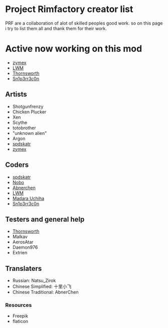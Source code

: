 # Project Rimfactory creator list

PRF are a collaboration of alot of skilled peoples good work.
so on this page i try to list them all and thank them for their work.

# Active now working on this mod
* [zymex](https://github.com/zymex22)
* [LWM](https://github.com/lilwhitemouse)
* [Thornsworth](https://github.com/steague)
* [Sn1p3rr3c0n](https://github.com/Sn1p3rr3c0n)

## Artists
* Shotgunfrenzy
* Chicken Plucker
* Xen
* Scythe
* totobrother
* "unknown alien"
* Argon
* [spdskatr](https://github.com/spdskatr)
* [zymex](https://github.com/zymex22)

## Coders
* [spdskatr](https://github.com/spdskatr)
* [Nobo](https://github.com/nullre)
* [Abnerchen](https://github.com/cwc02777)
* [LWM](https://github.com/lilwhitemouse)
* [Madara Uchiha](https://github.com/MadaraUchiha)
* [Sn1p3rr3c0n](https://github.com/Sn1p3rr3c0n)

## Testers and general help
* [Thornsworth](https://github.com/steague)
* Malkav
* AerosAtar
* Daemon976
* Extrien

## Translaters
* Russian: Natsu_Zirok
* Chinese Simplified: 十里小飞
* Chinese Traditional: AbnerChen

### Resources
* Freepik
* flaticon